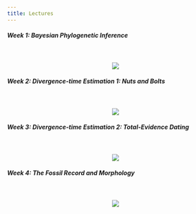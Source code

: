 ```yaml
---
title: Lectures
---
```


##### Week 1: Bayesian Phylogenetic Inference

&nbsp;
<p align="center">
	<a href="https://youtu.be/JKPdaJ-EQcA">
		<img src="https://img.youtube.com/vi/JKPdaJ-EQcA/0.jpg">
	</a>
</p>

##### Week 2: Divergence-time Estimation 1: Nuts and Bolts

&nbsp;
<p align="center">
	<a href="https://youtu.be/MxWwcyfHVX4">
		<img src="https://img.youtube.com/vi/MxWwcyfHVX4/0.jpg">
	</a>
</p>

##### Week 3: Divergence-time Estimation 2: Total-Evidence Dating

&nbsp;
<p align="center">
	<a href="https://youtu.be/4Qz5phCYN6s">
		<img src="https://img.youtube.com/vi/4Qz5phCYN6s/0.jpg">
	</a>
</p>

##### Week 4: The Fossil Record and Morphology

&nbsp;
<p align="center">
	<a href="https://youtu.be/1HKcpTcZTb0">
		<img src="https://img.youtube.com/vi/1HKcpTcZTb0/0.jpg">
	</a>
</p>
